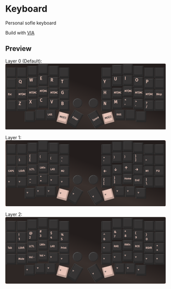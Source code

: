 # Keyboard
Personal sofle keyboard

Build with [VIA](https://usevia.app)

## Preview
Layer 0 (Default):
![layer 0](./assets/sofle_querty_38_homerow/layer_0.png)

Layer 1:
![layer 1](./assets/sofle_querty_38_homerow/layer_1.png)

Layer 2:
![layer 2](./assets/sofle_querty_38_homerow/layer_2.png)

